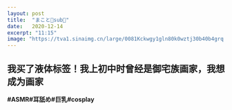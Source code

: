 ```yaml
---
layout: post
title:  "まこと🎀sub👑"
date:   2020-12-14
excerpt: "11:15"
image: "https://tva1.sinaimg.cn/large/0081Kckwgy1gln80k0wztj30b40b4grq.jpg"
---
```


## 我买了液体标签！我上初中时曾经是御宅族画家，我想成为画家





**#ASMR#耳舐め#巨乳#cosplay**
